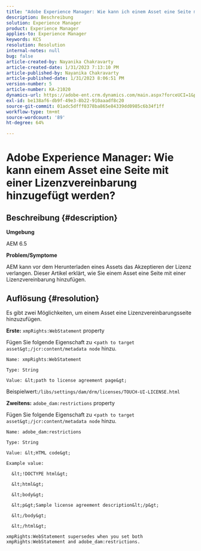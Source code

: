 ```yaml
---
title: "Adobe Experience Manager: Wie kann ich einem Asset eine Seite mit einer Lizenzvereinbarung hinzufügen?"
description: Beschreibung
solution: Experience Manager
product: Experience Manager
applies-to: Experience Manager
keywords: KCS
resolution: Resolution
internal-notes: null
bug: false
article-created-by: Nayanika Chakravarty
article-created-date: 1/31/2023 7:13:10 PM
article-published-by: Nayanika Chakravarty
article-published-date: 1/31/2023 8:06:51 PM
version-number: 5
article-number: KA-21020
dynamics-url: https://adobe-ent.crm.dynamics.com/main.aspx?forceUCI=1&pagetype=entityrecord&etn=knowledgearticle&id=dc6fd048-9ba1-ed11-aad1-6045bd0063aa
exl-id: be138af6-db9f-49e3-8b22-910aaadf8c20
source-git-commit: 01adc5dfff0378ba865e84339dd0985c6b34f1ff
workflow-type: tm+mt
source-wordcount: '89'
ht-degree: 64%

---
```


# Adobe Experience Manager: Wie kann einem Asset eine Seite mit einer Lizenzvereinbarung hinzugefügt werden?

## Beschreibung {#description}


<b>Umgebung</b>

AEM 6.5

<b>Problem/Symptome</b>

AEM kann vor dem Herunterladen eines Assets das Akzeptieren der Lizenz verlangen. Dieser Artikel erklärt, wie Sie einem Asset eine Seite mit einer Lizenzvereinbarung hinzufügen.


## Auflösung {#resolution}


Es gibt zwei Möglichkeiten, um einem Asset eine Lizenzvereinbarungsseite hinzuzufügen.

<b>Erste:</b> `xmpRights:WebStatement` property

Fügen Sie folgende Eigenschaft zu &lt;`path to target asset&gt;/jcr:content/metadata node` hinzu.


```
Name: xmpRights:WebStatement

Type: String

Value: &lt;path to license agreement page&gt;
```


Beispielwert:`/libs/settings/dam/drm/licenses/TOUCH-UI-LICENSE.html`

<b>Zweitens:</b> `adobe_dam:restrictions` property

Fügen Sie folgende Eigenschaft zu &lt;`path to target asset&gt;/jcr:content/metadata node` hinzu.


```
Name: adobe_dam:restrictions

Type: String

Value: &lt;HTML code&gt;
```



```
Example value:

  &lt;!DOCTYPE html&gt;

  &lt;html&gt;

  &lt;body&gt;

  &lt;p&gt;Sample license agreement description&lt;/p&gt;

  &lt;/body&gt;

  &lt;/html&gt; 

xmpRights:WebStatement supersedes when you set both xmpRights:WebStatement and adobe_dam:restrictions.
```
